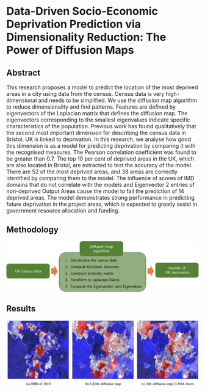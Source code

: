 # Data-Driven Socio-Economic Deprivation Prediction via Dimensionality Reduction: The Power of Diffusion Maps
## Abstract
This research proposes a model to predict the location of the most deprived areas in a city using data from the census. Census data is very high-dimensional and needs to be simplified. We use the diffusion map algorithm to reduce dimensionality and find patterns. Features are defined by eigenvectors of the Laplacian matrix that defines the diffusion map. The eigenvectors corresponding to the smallest eigenvalues indicate specific characteristics of the population. Previous work has found qualitatively that the second most important dimension for describing the census data in Bristol, UK is linked to deprivation. In this research, we analyse how good this dimension is as a model for predicting deprivation by comparing it with the recognised measures. The Pearson correlation coefficient was found to be greater than 0.7. The top 10 per cent of deprived areas in the UK, which are also located in Bristol, are extracted to test the accuracy of the model. There are 52 of the most deprived areas, and 38 areas are correctly identified by comparing them to the model. The influence of scores of IMD domains that do not correlate with the models and Eigenvector 2 entries of non-deprived Output Areas cause the model to fail the prediction of 14 deprived areas. The model demonstrates strong performance in predicting future deprivation in the project areas, which is expected to greatly assist in government resource allocation and funding.

## Methodology
![](./diffusionmap_algorithm2.png)

## Results
![](./results.png)
